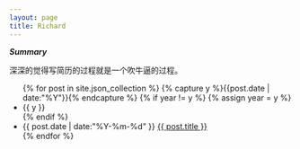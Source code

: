 ```yaml
---
layout: page
title: Richard
---
```


___Summary___


>
深深的觉得写简历的过程就是一个吹牛逼的过程。


<ul class="listing">
{% for post in site.json_collection %}
  {% capture y %}{{post.date | date:"%Y"}}{% endcapture %}
  {% if year != y %}
    {% assign year = y %}
    <li class="listing-seperator">{{ y }}</li>
  {% endif %}
  <li class="listing-item">
    <time datetime="{{ post.date | date:"%Y-%m-%d" }}">{{ post.date | date:"%Y-%m-%d" }}</time>
    <a href="{{ site.url }}{{ post.url }}" title="{{ post.title }}">{{ post.title }}</a>
  </li>
{% endfor %}


</ul>
